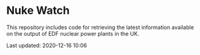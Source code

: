 # Nuke Watch

This repository includes code for retrieving the latest information available on the output of EDF nuclear power plants in the UK.

Last updated: 2020-12-16 10:06
